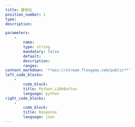 ```yaml
---
title: 基地址
position_number: 1
type:
description: 

parameters:
    -
        name:
        type: string
        mandatory: false
        default:
        description:
        ranges:
content_markdown: '**wss://stream.floxypay.com/public**'
left_code_blocks:
    -
        code_block:
        title: Python.i18nButton
        language: python
right_code_blocks:
    -
        code_block:
        title: Response
        language: json
---
```

